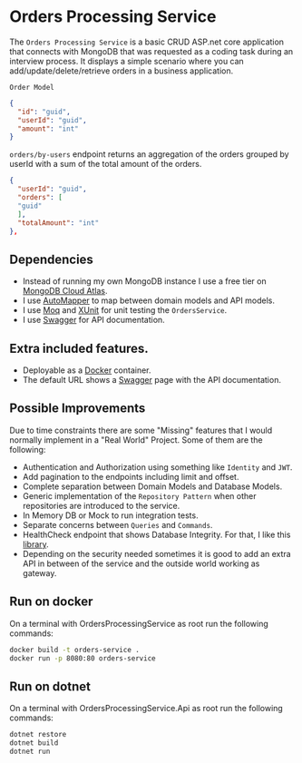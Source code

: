 # Orders Processing Service

The `Orders Processing Service` is a basic CRUD ASP.net core application that connects with MongoDB that was requested as a coding task during an interview process.
It displays a simple scenario where you can add/update/delete/retrieve orders in a business application.

`Order Model`

```json
{
  "id": "guid",
  "userId": "guid",
  "amount": "int"
}
```

`orders/by-users` endpoint returns an aggregation of the orders grouped by userId with a sum of the total amount of the orders.

```json
{
  "userId": "guid",
  "orders": [
  "guid"
  ],
  "totalAmount": "int"
},
```

## Dependencies

- Instead of running my own MongoDB instance I use a free tier on [MongoDB Cloud Atlas](https://www.mongodb.com/cloud/atlas).
- I use [AutoMapper](https://automapper.org/) to map between domain models and API models.
- I use [Moq](https://github.com/moq/moq) and [XUnit](https://xunit.github.io/) for unit testing the `OrdersService`.
- I use [Swagger](https://swagger.io/) for API documentation.

## Extra included features.

- Deployable as a [Docker](https://www.docker.com/) container.
- The default URL shows a [Swagger](https://swagger.io/) page with the API documentation.

## Possible Improvements

Due to time constraints there are some "Missing" features that I would normally implement in a "Real World" Project. Some of them are the following:

- Authentication and Authorization using something like `Identity` and `JWT`.
- Add pagination to the endpoints including limit and offset.
- Complete separation between Domain Models and Database Models.
- Generic implementation of the `Repository Pattern` when other repositories are introduced to the service.
- In Memory DB or Mock to run integration tests.
- Separate concerns between `Queries` and `Commands`.
- HealthCheck endpoint that shows Database Integrity. For that, I like this [library](https://github.com/xabaril/AspNetCore.Diagnostics.HealthChecks).
- Depending on the security needed sometimes it is good to add an extra API in between of the service and the outside world working as gateway.

## Run on docker

On a terminal with OrdersProcessingService as root run the following commands:

```bash
docker build -t orders-service .
docker run -p 8080:80 orders-service
```

## Run on dotnet

On a terminal with OrdersProcessingService.Api as root run the following commands:

```bash
dotnet restore
dotnet build
dotnet run
```
